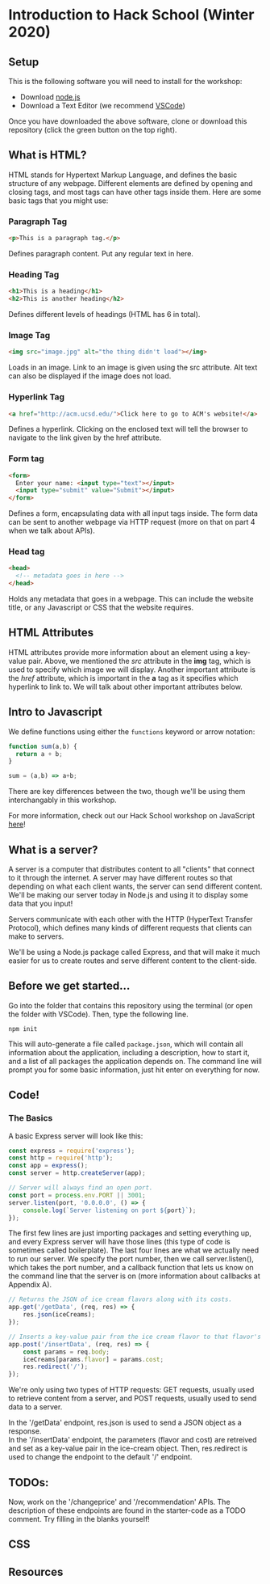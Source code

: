 # Introduction to Hack School (Winter 2020)

## Setup
This is the following software you will need to install for the workshop:  
- Download [node.js](http://acmurl.com/nodejs)
- Download a Text Editor (we recommend [VSCode](http://acmurl.com/nodejs))

Once you have downloaded the above software, clone or download this repository (click the green button on the top right).

## What is HTML?
HTML stands for Hypertext Markup Language, and defines the basic structure of any webpage. Different elements are defined by opening and closing tags, and most tags can have other tags inside them. Here are some basic tags that you might use: 

### Paragraph Tag
```html
<p>This is a paragraph tag.</p>
```
Defines paragraph content. Put any regular text in here. 

### Heading Tag
```html
<h1>This is a heading</h1>
<h2>This is another heading</h2>
```
Defines different levels of headings (HTML has 6 in total). 

### Image Tag
```html
<img src="image.jpg" alt="the thing didn't load"></img>
```
Loads in an image. Link to an image is given using the src attribute. Alt text can also be displayed if the image does not load. 

### Hyperlink Tag
```html
<a href="http://acm.ucsd.edu/">Click here to go to ACM's website!</a>
```
Defines a hyperlink. Clicking on the enclosed text will tell the browser to navigate to the link given by the href attribute. 

### Form tag
```html
<form>
  Enter your name: <input type="text"></input>
  <input type="submit" value="Submit"></input>
</form>
```
Defines a form, encapsulating data with all input tags inside. The form data can be sent to another webpage via HTTP request (more on that on part 4 when we talk about APIs).

### Head tag
```html
<head>
  <!-- metadata goes in here -->
</head>
```
Holds any metadata that goes in a webpage. This can include the website title, or any Javascript or CSS that the website requires. 

## HTML Attributes
HTML attributes provide more information about an element using a key-value pair. Above, we mentioned the *src* attribute in the **img** tag, which is used to specify which image we will display. Another important attribute is the *href* attribute, which is important in the **a** tag as it specifies which hyperlink to link to. We will talk about other important attributes below.

## Intro to Javascript
We define functions using either the `functions` keyword or arrow notation: 
```javascript
function sum(a,b) {
  return a + b;
}

sum = (a,b) => a+b;
```
There are key differences between the two, though we'll be using them interchangably in this workshop. 

For more information, check out our Hack School workshop on JavaScript [here](https://github.com/acmucsd/hackschool/tree/master/part-2-intro-to-backend)!

## What is a server? 
A server is a computer that distributes content to all "clients" that connect to it through the internet. A server may have different routes so that depending on what each client wants, the server can send different content. We'll be making our server today in Node.js and using it to display some data that you input!

Servers communicate with each other with the HTTP (HyperText Transfer Protocol), which defines many kinds of different requests that clients can make to servers. 

We'll be using a Node.js package called Express, and that will make it much easier for us to create routes and serve different content to the client-side.

## Before we get started...
Go into the folder that contains this repository using the terminal (or open the folder with VSCode). Then, type the following line.
```
npm init
```
This will auto-generate a file called `package.json`, which will contain all information about the application, including a description, how to start it, and a list of all packages the application depends on. The command line will prompt you for some basic information, just hit enter on everything for now.  

## Code! 

### The Basics
A basic Express server will look like this:
```javascript
const express = require('express');
const http = require('http');
const app = express();
const server = http.createServer(app);

// Server will always find an open port.
const port = process.env.PORT || 3001;
server.listen(port, '0.0.0.0', () => {
    console.log(`Server listening on port ${port}`);
});
```
The first few lines are just importing packages and setting everything up, and every Express server will have those lines (this type of code is sometimes called boilerplate). The last four lines are what we actually need to run our server. We specify the port number, then we call server.listen(), which takes the port number, and a callback function that lets us know on the command line that the server is on (more information about callbacks at Appendix A).

```javascript
// Returns the JSON of ice cream flavors along with its costs.
app.get('/getData', (req, res) => {
    res.json(iceCreams);
});

// Inserts a key-value pair from the ice cream flavor to that flavor's cost.
app.post('/insertData', (req, res) => {
    const params = req.body;
    iceCreams[params.flavor] = params.cost;
    res.redirect('/');
});
```
We're only using two types of HTTP requests: GET requests, usually used to retrieve content from a server, and POST requests, usually used to send data to a server. 

In the '/getData' endpoint, res.json is used to send a JSON object as a response.  
In the '/insertData' endpoint, the parameters (flavor and cost) are retreived and set as a key-value pair in the ice-cream object. Then, res.redirect is used to change the endpoint to the default '/' endpoint.

## TODOs:
Now, work on the '/changeprice' and '/recommendation' APIs. The description of these endpoints are found in the starter-code as a TODO comment. Try filling in the blanks yourself!

## CSS


## Resources
